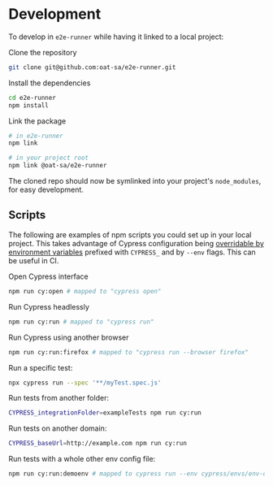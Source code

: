 # Development

To develop in `e2e-runner` while having it linked to a local project:

Clone the repository

```sh
git clone git@github.com:oat-sa/e2e-runner.git
```

Install the dependencies

```sh
cd e2e-runner
npm install
```

Link the package

```sh
# in e2e-runner
npm link

# in your project root
npm link @oat-sa/e2e-runner
```

The cloned repo should now be symlinked into your project's `node_modules`, for easy development.

## Scripts

<a name="#scripts"></a>

The following are examples of npm scripts you could set up in your local project. This takes advantage of Cypress configuration being [overridable by environment variables](https://docs.cypress.io/guides/guides/environment-variables.html) prefixed with `CYPRESS_` and by `--env` flags. This can be useful in CI.

Open Cypress interface

```sh
npm run cy:open # mapped to "cypress open"
```

Run Cypress headlessly

```sh
npm run cy:run # mapped to "cypress run"
```

Run Cypress using another browser

```sh
npm run cy:run:firefox # mapped to "cypress run --browser firefox"
```

Run a specific test:

```sh
npx cypress run --spec '**/myTest.spec.js'
```

Run tests from another folder:

```sh
CYPRESS_integrationFolder=exampleTests npm run cy:run
```

Run tests on another domain:

```sh
CYPRESS_baseUrl=http://example.com npm run cy:run
```

Run tests with a whole other env config file:

```sh
npm run cy:run:demoenv # mapped to cypress run --env cypress/envs/env-demo.json
```
